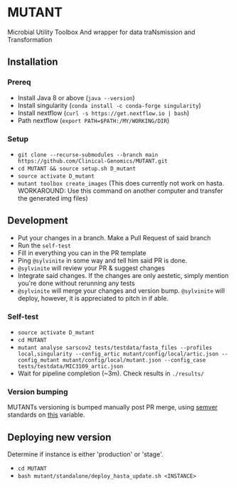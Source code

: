 # MUTANT
Microbial Utility Toolbox And wrapper for data traNsmission and Transformation

## Installation

### Prereq
* Install Java 8 or above (`java --version`)
* Install singularity (`conda install -c conda-forge singularity`)
* Install nextflow (`curl -s https://get.nextflow.io | bash`)
* Path nextflow (`export PATH=$PATH:/MY/WORKING/DIR`)

### Setup
* `git clone --recurse-submodules --branch main https://github.com/Clinical-Genomics/MUTANT.git`
* `cd MUTANT && source setup.sh D_mutant` 
* `source activate D_mutant`
* `mutant toolbox create_images` (This does currently not work on hasta. WORKAROUND: Use this command on another computer and transfer the generated img files)

## Development

* Put your changes in a branch. Make a Pull Request of said branch
* Run the `self-test`
* Fill in everything you can in the PR template
* Ping `@sylvinite` in some way and tell him said PR is done.
* `@sylvinite` will review your PR & suggest changes
* Integrate said changes. If the changes are only aestetic, simply mention you're done without rerunning any tests
* `@sylvinite` will merge your changes and version bump. `@sylvinite` will deploy, however, it is appreciated to pitch in if able.

### Self-test
* `source activate D_mutant`
* `cd MUTANT`
* `mutant analyse sarscov2 tests/testdata/fasta_files --profiles local,singularity --config_artic mutant/config/local/artic.json --config_mutant mutant/config/local/mutant.json --config_case tests/testdata/MIC3109_artic.json` 
* Wait for pipeline completion (~3m). Check results in `./results/` 

### Version bumping

MUTANTs versioning is bumped manually post PR merge, using [semver](https://semver.org/) standards on [this](https://github.com/Clinical-Genomics/MUTANT/blob/main/mutant/__init__.py#L3) variable.

## Deploying new version
Determine if instance is either 'production' or 'stage'.
* `cd MUTANT`
* `bash mutant/standalone/deploy_hasta_update.sh <INSTANCE>`
